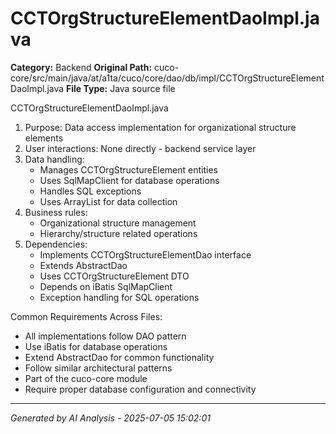 # CCTOrgStructureElementDaoImpl.java

**Category:** Backend
**Original Path:** cuco-core/src/main/java/at/a1ta/cuco/core/dao/db/impl/CCTOrgStructureElementDaoImpl.java
**File Type:** Java source file

CCTOrgStructureElementDaoImpl.java
1. Purpose: Data access implementation for organizational structure elements
2. User interactions: None directly - backend service layer
3. Data handling:
   - Manages CCTOrgStructureElement entities
   - Uses SqlMapClient for database operations
   - Handles SQL exceptions
   - Uses ArrayList for data collection
4. Business rules:
   - Organizational structure management
   - Hierarchy/structure related operations
5. Dependencies:
   - Implements CCTOrgStructureElementDao interface
   - Extends AbstractDao
   - Uses CCTOrgStructureElement DTO
   - Depends on iBatis SqlMapClient
   - Exception handling for SQL operations

Common Requirements Across Files:
- All implementations follow DAO pattern
- Use iBatis for database operations
- Extend AbstractDao for common functionality
- Follow similar architectural patterns
- Part of the cuco-core module
- Require proper database configuration and connectivity

---
*Generated by AI Analysis - 2025-07-05 15:02:01*
